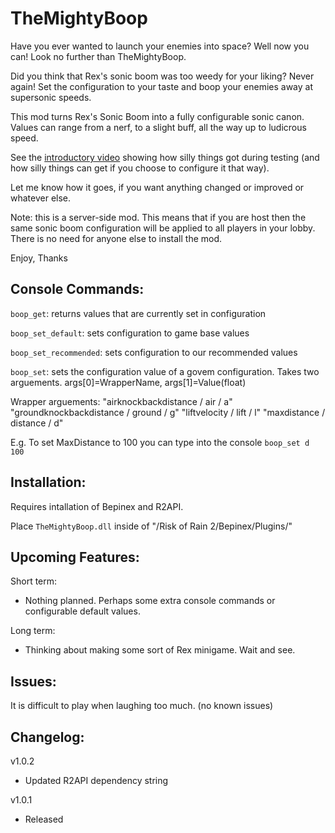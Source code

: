 # TheMightyBoop
Have you ever wanted to launch your enemies into space? Well now you can! Look no further than TheMightyBoop.

Did you think that Rex's sonic boom was too weedy for your liking? Never again! Set the configuration to your taste and boop your enemies away at supersonic speeds.

This mod turns Rex's Sonic Boom into a fully configurable sonic canon. Values can range from a nerf, to a slight buff, all the way up to ludicrous speed.

See the [introductory video](https://streamable.com/s9bxp) showing how silly things got during testing (and how silly things can get if you choose to configure it that way).

Let me know how it goes, if you want anything changed or improved or whatever else.

Note: this is a server-side mod. This means that if you are host then the same sonic boom configuration will be applied to all players in your lobby. There is no need for anyone else to install the mod.

Enjoy,
Thanks

## Console Commands:

`boop_get`: returns values that are currently set in configuration

`boop_set_default`: sets configuration to game base values

`boop_set_recommended`: sets configuration to our recommended values

`boop_set`: sets the configuration value of a govem configuration. Takes two arguements. args\[0\]=WrapperName, args\[1\]=Value(float)

Wrapper arguements: 
"airknockbackdistance / air / a"
"groundknockbackdistance / ground / g"
"liftvelocity / lift / l"
"maxdistance / distance / d"

E.g. To set MaxDistance to 100 you can type into the console `boop_set d 100`


## Installation:

Requires intallation of Bepinex and R2API. 

Place `TheMightyBoop.dll` inside of "/Risk of Rain 2/Bepinex/Plugins/"

## Upcoming Features:

Short term: 
- Nothing planned. Perhaps some extra console commands or configurable default values.

Long term:
- Thinking about making some sort of Rex minigame. Wait and see.

## Issues:

It is difficult to play when laughing too much. 
(no known issues)

## Changelog:

v1.0.2 
- Updated R2API dependency string

v1.0.1 
- Released